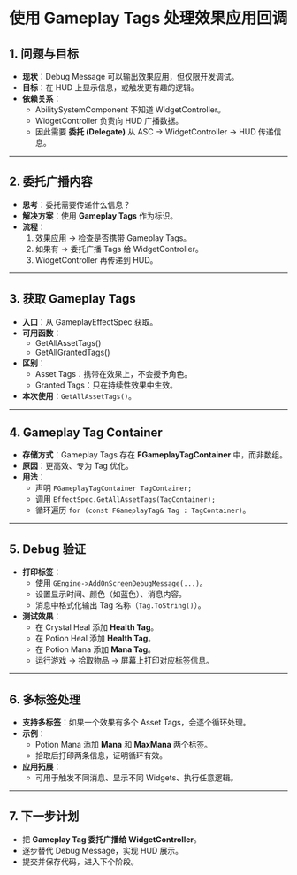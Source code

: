 # 使用 Gameplay Tags 处理效果应用回调

## 1. 问题与目标

- **现状**：Debug Message 可以输出效果应用，但仅限开发调试。
- **目标**：在 HUD 上显示信息，或触发更有趣的逻辑。
- **依赖关系**：
  - AbilitySystemComponent 不知道 WidgetController。
  - WidgetController 负责向 HUD 广播数据。
  - 因此需要 **委托 (Delegate)** 从 ASC → WidgetController → HUD 传递信息。

------

## 2. 委托广播内容

- **思考**：委托需要传递什么信息？
- **解决方案**：使用 **Gameplay Tags** 作为标识。
- **流程**：
  1. 效果应用 → 检查是否携带 Gameplay Tags。
  2. 如果有 → 委托广播 Tags 给 WidgetController。
  3. WidgetController 再传递到 HUD。

------

## 3. 获取 Gameplay Tags

- **入口**：从 GameplayEffectSpec 获取。
- **可用函数**：
  - GetAllAssetTags()
  - GetAllGrantedTags()
- **区别**：
  - Asset Tags：携带在效果上，不会授予角色。
  - Granted Tags：只在持续性效果中生效。
- **本次使用**：`GetAllAssetTags()`。

------

## 4. Gameplay Tag Container

- **存储方式**：Gameplay Tags 存在 **FGameplayTagContainer** 中，而非数组。
- **原因**：更高效、专为 Tag 优化。
- **用法**：
  - 声明 `FGameplayTagContainer TagContainer;`
  - 调用 `EffectSpec.GetAllAssetTags(TagContainer);`
  - 循环遍历 `for (const FGameplayTag& Tag : TagContainer)`。

------

## 5. Debug 验证

- **打印标签**：
  - 使用 `GEngine->AddOnScreenDebugMessage(...)`。
  - 设置显示时间、颜色（如蓝色）、消息内容。
  - 消息中格式化输出 Tag 名称（`Tag.ToString()`）。
- **测试效果**：
  - 在 Crystal Heal 添加 **Health Tag**。
  - 在 Potion Heal 添加 **Health Tag**。
  - 在 Potion Mana 添加 **Mana Tag**。
  - 运行游戏 → 拾取物品 → 屏幕上打印对应标签信息。

------

## 6. 多标签处理

- **支持多标签**：如果一个效果有多个 Asset Tags，会逐个循环处理。
- **示例**：
  - Potion Mana 添加 **Mana** 和 **MaxMana** 两个标签。
  - 拾取后打印两条信息，证明循环有效。
- **应用拓展**：
  - 可用于触发不同消息、显示不同 Widgets、执行任意逻辑。

------

## 7. 下一步计划

- 把 **Gameplay Tag 委托广播给 WidgetController**。
- 逐步替代 Debug Message，实现 HUD 展示。
- 提交并保存代码，进入下个阶段。

